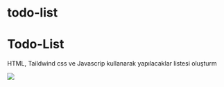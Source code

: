 # todo-list
<h1>Todo-List</h1>
<p>HTML, Taildwind css ve Javascrip kullanarak yapılacaklar listesi oluşturm</p>

![](gif/todo_list.gif)
